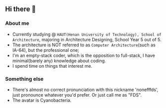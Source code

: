 ## Hi there 👋

### About me

- Currently studying @ `HAUT(Henan University of Technology), School of Architecture`, majoring in Architecture Designing, School Year 5 out of 5.
- The architecture is NOT referred to as `Computer Architecture`(such as IA-64), but the professional one;
- I'm an empty-stack coder, which is the opposition to full-stack, I have minimal(barely any) knowledge about coding.
- I spend time on things that interest me.

### Something else

- There's almost no correct pronunciation with this nickname 'nonefffds', just pronounce whatever you'd prefer. Or just call me as "FDS".
- The avatar is Cyanobacteria.
